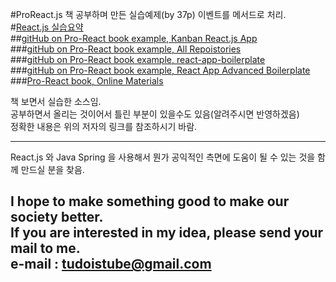 #ProReact.js 책 공부하며 만든 실습예제(by 37p) 이벤트를 메서드로 처리.  
#[React.js 실습요약](https://drive.google.com/open?id=1OMe8x_2lzWWXuATZYFfDYoQO3Px8sPmDxu8BmAES6n8 "React.js Summary by tudoistube@gmail" )  
##[gitHub on Pro-React book example, Kanban React.js App](https://github.com/pro-react/kanban-app "pro-react gitHub" )  
###[gitHub on Pro-React book example, All Repoistories](https://github.com/pro-react/ "pro-react gitHub" )  
###[gitHub on Pro-React book example, react-app-boilerplate](https://github.com/pro-react/react-app-boilerplate "pro-react gitHub" )  
###[gitHub on Pro-React book example, React App Advanced Boilerplate](https://github.com/pro-react/react-app-advanced-boilerplate "pro-react gitHub" )  
###[Pro-React book, Online Materials](http://www.pro-react.com/materials/ "pro-react Online Materials" )  

책 보면서 실습한 소스임.  
공부하면서 올리는 것이어서 틀린 부분이 있을수도 있음(알려주시면 반영하겠음)  
정확한 내용은 위의 저자의 링크를 참조하시기 바람.  

---
React.js 와 Java Spring 을 사용해서 뭔가 공익적인 측면에 도움이 될 수 있는 것을
함께 만드실 분을 찾음.

I hope to make something good to make our society better.  
If you are interested in my idea, please send your mail to me.  
e-mail : tudoistube@gmail.com
---
